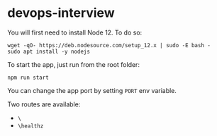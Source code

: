 # devops-interview

You will first need to install Node 12. To do so:
```
wget -qO- https://deb.nodesource.com/setup_12.x | sudo -E bash -
sudo apt install -y nodejs
```

To start the app, just run from the root folder:
```
npm run start
```

You can change the app port by setting `PORT` env variable.

Two routes are available:
- `\`
- `\healthz`